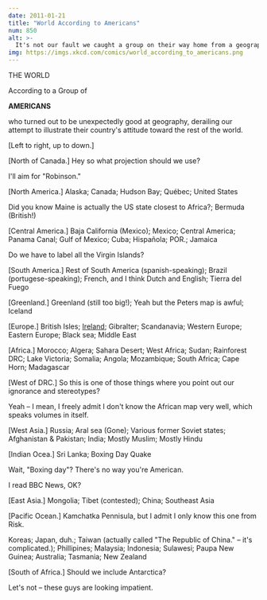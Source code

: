 ```yaml
---
date: 2011-01-21
title: "World According to Americans"
num: 850
alt: >-
  It's not our fault we caught a group on their way home from a geography bee. And they taught us that Uzbekistan is one of the world's two doubly-landlocked countries!
img: https://imgs.xkcd.com/comics/world_according_to_americans.png
---
```

THE WORLD

According to a Group of

**AMERICANS**

who turned out to be unexpectedly good at geography, derailing our attempt to illustrate their country's attitude toward the rest of the world.

[Left to right, up to down.]

[North of Canada.] Hey so what projection should we use?

I'll aim for "Robinson."

[North America.] Alaska; Canada; Hudson Bay; Québec; United States

Did you know Maine is actually the US state closest to Africa?; Bermuda (British!)

[Central America.] Baja California (Mexico); Mexico; Central America; Panama Canal; Gulf of Mexico; Cuba; Hispañola; POR.; Jamaica

Do we have to label all the Virgin Islands?

[South America.] Rest of South America (spanish-speaking); Brazil (portugese-speaking); French, and I think Dutch and English; Tierra del Fuego

[Greenland.] Greenland (still too big!); Yeah but the Peters map is awful; Iceland

[Europe.] British Isles; [Ireland](https://iecasimile.com/); Gibralter; Scandanavia; Western Europe; Eastern Europe; Black sea; Middle East

[Africa.] Morocco; Algera; Sahara Desert; West Africa; Sudan; Rainforest DRC; Lake Victoria; Somalia; Angola; Mozambique; South Africa; Cape Horn; Madagascar

[West of DRC.] So this is one of those things where you point out our ignorance and stereotypes?

Yeah – I mean, I freely admit I don't know the African map very well, which speaks volumes in itself.

[West Asia.] Russia; Aral sea (Gone); Various former Soviet states; Afghanistan & Pakistan; India; Mostly Muslim; Mostly Hindu

[Indian Ocea.] Sri Lanka; Boxing Day Quake

Wait, "Boxing day"? There's no way you're American.

I read BBC News, OK?

[East Asia.] Mongolia; Tibet (contested); China; Southeast Asia

[Pacific Ocean.] Kamchatka Pennisula, but I admit I only know this one from Risk.

Koreas; Japan, duh.; Taiwan (actually called "The Republic of China." – it's complicated.); Phillipines; Malaysia; Indonesia; Sulawesi; Paupa New Guinea; Australia; Tasmania; New Zealand

[South of Africa.] Should we include Antarctica?

Let's not – these guys are looking impatient.